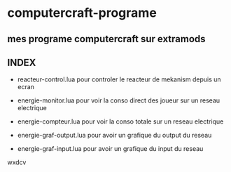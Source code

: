 # computercraft-programe
## mes programe computercraft sur extramods



## INDEX
- reacteur-control.lua
pour controler le reacteur de mekanism depuis un ecran

- energie-monitor.lua
pour voir la conso direct des joueur sur un reseau electrique

- energie-compteur.lua
pour voir la conso totale sur un reseau electrique

- energie-graf-output.lua
pour avoir un grafique du output du reseau

- energie-graf-input.lua
pour avoir un grafique du input du reseau

wxdcv